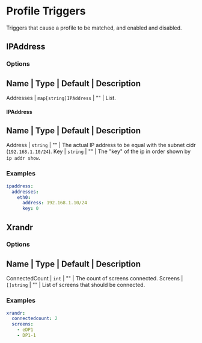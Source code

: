 # Profile Triggers
Triggers that cause a profile to be matched, and enabled and disabled.

## IPAddress
### Options
Name | Type | Default | Description
-----------------------------------
Addresses | `map[string]IPAddress` | "" | List.

#### IPAddress
Name | Type | Default | Description
-----------------------------------
Address | `string` | "" | The actual IP address to be equal with the subnet cidr (`192.168.1.10/24`).
Key | `string` | "" | The "key" of the ip in order shown by `ip addr show`.

### Examples
```yaml
ipaddress:
  addresses:
    eth0:
      address: 192.168.1.10/24
      key: 0
```

## Xrandr
### Options
Name | Type | Default | Description
-----------------------------------
ConnectedCount | `int` | "" | The count of screens connected.
Screens | `[]string` | "" | List of screens that should be connected.

### Examples
```yaml
xrandr:
  connectedcount: 2
  screens:
    - eDP1
    - DP1-1
```
